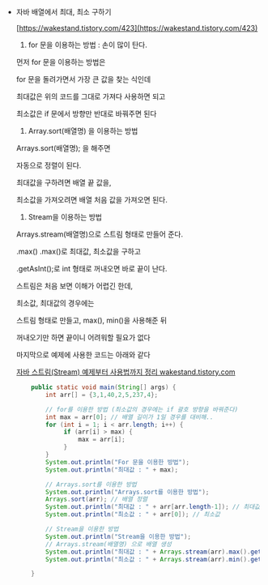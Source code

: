 - 자바 배열에서 최대, 최소 구하기
    
    [https://wakestand.tistory.com/423](https://wakestand.tistory.com/423)
    
    1. for 문을 이용하는 방법 : 손이 많이 탄다.
    
    먼저 for 문을 이용하는 방법은
    
    for 문을 돌려가면서 가장 큰 값을 찾는 식인데
    
    최대값은 위의 코드를 그대로 가져다 사용하면 되고
    
    최소값은 if 문에서 방향만 반대로 바꿔주면 된다
    
    1. Array.sort(배열명) 을 이용하는 방법
    
    Arrays.sort(배열명); 을 해주면
    
    자동으로 정렬이 된다.
    
    최대값을 구하려면 배열 끝 값을,
    
    최소값을 가져오려면 배열 처음 값을 가져오면 된다.
    
    1. Stream을 이용하는 방법
    
    Arrays.stream(배열명)으로 스트림 형태로 만들어 준다.
    
    .max() .max()로 최대값, 최소값을 구하고
    
    .getAsInt();로 int 형태로 꺼내오면 바로 끝이 난다.
    
    스트림은 처음 보면 이해가 어렵긴 한데,
    
    최소값, 최대값의 경우에는
    
    스트림 형태로 만들고, max(), min()을 사용해준 뒤
    
    꺼내오기만 하면 끝이니 어려워할 필요가 없다
    
    마지막으로 예제에 사용한 코드는 아래와 같다
    
    [자바 스트림(Stream) 예제부터 사용법까지 정리
    wakestand.tistory.com](https://wakestand.tistory.com/419)
    
    ```java
    	public static void main(String[] args) {
    		int arr[] = {3,1,40,2,5,237,4};
    
    		// for를 이용한 방법 (최소값의 경우에는 if 괄호 방향을 바꿔준다)
    		int max = arr[0]; // 배열 길이가 1일 경우를 대비해..
    		for (int i = 1; i < arr.length; i++) {
    			 if (arr[i] > max) {
    				 max = arr[i];
    			 }
    		}
    		System.out.println("For 문을 이용한 방법");
    		System.out.println("최대값 : " + max);
    
    		// Arrays.sort를 이용한 방법
    		System.out.println("Arrays.sort를 이용한 방법");
    		Arrays.sort(arr); // 배열 정렬
    		System.out.println("최대값 : " + arr[arr.length-1]); // 최대값
    		System.out.println("최소값 : " + arr[0]); // 최소값
    
    		// Stream을 이용한 방법
    		System.out.println("Stream을 이용한 방법");
    		// Arrays.stream(배열명) 으로 배열 생성
    		System.out.println("최대값 : " + Arrays.stream(arr).max().getAsInt());
    		System.out.println("최소값 : " + Arrays.stream(arr).min().getAsInt());
    
    	}
    ```
